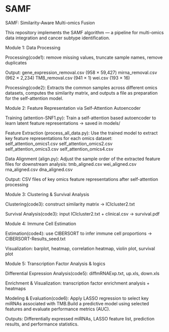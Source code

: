 # SAMF
SAMF: Similarity-Aware Multi-omics Fusion

This repository implements the SAMF algorithm — a pipeline for multi-omics data integration and cancer subtype identification.


Module 1: Data Processing

Processing(code1): remove missing values, truncate sample names, remove duplicates

Output:
gene_expression_removal.csv (958 × 59,427)
mirna_removal.csv (962 × 2,234)
TMB_removal.csv (941 × 1)
wei.csv (193 × 16)

Processing(code2): Extracts the common samples across different omics datasets, computes the similarity matrix, and outputs a file as preparation for the self-attention model.


Module 2: Feature Representation via Self-Attention Autoencoder

Training (attention-SNF1.py):
Train a self-attention based autoencoder to learn latent feature representations → saved in models/

Feature Extraction (process_all_data.py):
Use the trained model to extract key feature representations for each omics dataset:
self_attention_omics1.csv
self_attention_omics2.csv
self_attention_omics3.csv
self_attention_omics4.csv

Data Alignment (align.py):
Adjust the sample order of the extracted feature files for downstream analysis:
tmb_aligned.csv
wei_aligned.csv
rna_aligned.csv
dna_aligned.csv

Output: CSV files of key omics feature representations after self-attention processing


Module 3: Clustering & Survival Analysis

Clustering(code3): construct similarity matrix → ICIcluster2.txt

Survival Analysis(code3): input ICIcluster2.txt + clinical.csv → survival.pdf


Module 4: Immune Cell Estimation

Estimation(code4): use CIBERSORT to infer immune cell proportions → CIBERSORT-Results_seed.txt

Visualization: barplot, heatmap, correlation heatmap, violin plot, survival plot


Module 5: Transcription Factor Analysis & logics

Differential Expression Analysis(code5): diffmRNAExp.txt, up.xls, down.xls

Enrichment & Visualization: transcription factor enrichment analysis + heatmaps

Modeling & Evaluation(code6): Apply LASSO regression to select key miRNAs associated with TMB.Build a predictive model using selected features and evaluate performance metrics (AUC).

Outputs: Differentially expressed miRNAs, LASSO feature list, prediction results, and performance statistics.
